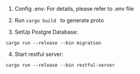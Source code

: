 1. Config .env:
For details, please refer to .env file

2. Run 
```cargo build ```
to generate proto

3. SetUp Postgre Database:
```
cargo run --release --bin migration
```

4. Start restful server:
```
cargo run --release --bin restful-server 
```



